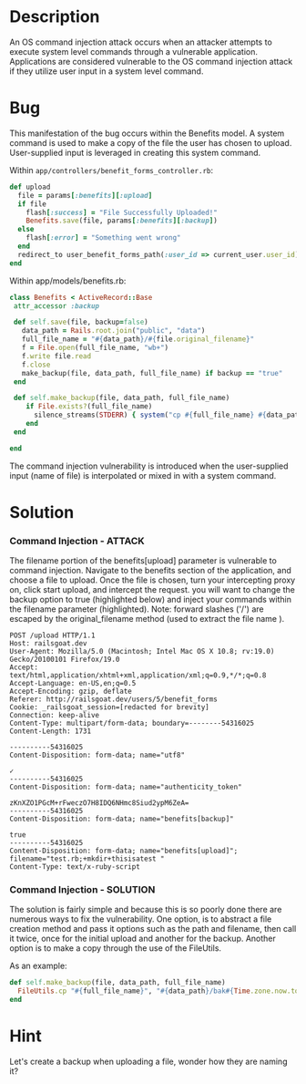 # Description

An OS command injection attack occurs when an attacker attempts to execute system level commands through a vulnerable application. Applications are considered vulnerable to the OS command injection attack if they utilize user input in a system level command.

# Bug

This manifestation of the bug occurs within the Benefits model. A system command is used to make a copy of the file the user has chosen to upload. User-supplied input is leveraged in creating this system command.

Within `app/controllers/benefit_forms_controller.rb`:

```ruby
def upload
  file = params[:benefits][:upload]
  if file
    flash[:success] = "File Successfully Uploaded!"
    Benefits.save(file, params[:benefits][:backup])
  else
    flash[:error] = "Something went wrong"
  end
  redirect_to user_benefit_forms_path(:user_id => current_user.user_id)
end
```
Within app/models/benefits.rb:

```ruby
class Benefits < ActiveRecord::Base
 attr_accessor :backup

 def self.save(file, backup=false)
   data_path = Rails.root.join("public", "data")
   full_file_name = "#{data_path}/#{file.original_filename}"
   f = File.open(full_file_name, "wb+")
   f.write file.read
   f.close
   make_backup(file, data_path, full_file_name) if backup == "true"
 end

 def self.make_backup(file, data_path, full_file_name)
    if File.exists?(full_file_name)
      silence_streams(STDERR) { system("cp #{full_file_name} #{data_path}/bak#{Time.zone.now.to_i}_#{file.original_filename}") }
    end
 end

end
```
The command injection vulnerability is introduced when the user-supplied input (name of file) is interpolated or mixed in with a system command.

# Solution

### Command Injection - ATTACK

The filename portion of the benefits[upload] parameter is vulnerable to command injection. Navigate to the benefits section of the application, and choose a file to upload. Once the file is chosen, turn your intercepting proxy on, click start upload, and intercept the request. you will want to change the backup option to true (highlighted below) and inject your commands within the filename parameter (highlighted). Note: forward slashes ('/') are escaped by the original_filename method (used to extract the file name ).

```
POST /upload HTTP/1.1
Host: railsgoat.dev
User-Agent: Mozilla/5.0 (Macintosh; Intel Mac OS X 10.8; rv:19.0) Gecko/20100101 Firefox/19.0
Accept: text/html,application/xhtml+xml,application/xml;q=0.9,*/*;q=0.8
Accept-Language: en-US,en;q=0.5
Accept-Encoding: gzip, deflate
Referer: http://railsgoat.dev/users/5/benefit_forms
Cookie: _railsgoat_session=[redacted for brevity]
Connection: keep-alive
Content-Type: multipart/form-data; boundary=--------54316025
Content-Length: 1731

----------54316025
Content-Disposition: form-data; name="utf8"

✓
----------54316025
Content-Disposition: form-data; name="authenticity_token"

zKnXZO1PGcM+rFweczO7H8IDQ6NHmc8Siud2ypM6ZeA=
----------54316025
Content-Disposition: form-data; name="benefits[backup]"

true
----------54316025
Content-Disposition: form-data; name="benefits[upload]"; filename="test.rb;+mkdir+thisisatest "
Content-Type: text/x-ruby-script
```

### Command Injection - SOLUTION

The solution is fairly simple and because this is so poorly done there are numerous ways to fix the vulnerability. One option, is to abstract a file creation method and pass it options such as the path and filename, then call it twice, once for the initial upload and another for the backup. Another option is to make a copy through the use of the FileUtils.

As an example:

```ruby
def self.make_backup(file, data_path, full_file_name)
  FileUtils.cp "#{full_file_name}", "#{data_path}/bak#{Time.zone.now.to_i}_#{file.original_filename}"
end
```

# Hint

Let's create a backup when uploading a file, wonder how they are naming it?

